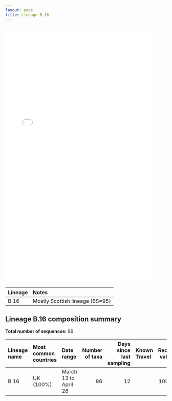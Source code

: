 ```yaml
---
layout: page
title: Lineage B.16
---
```




<embed src="../assets/images/B.16.pdf" type="application/pdf" width="90%" height="800px" />


| Lineage | Notes |
|:-----|:-----|
| B.16 | Mostly Scottish lineage (BS=95) |

<h2>Lineage B.16 composition summary </h2>

<strong>Total number of sequences:</strong> 86

| Lineage name | Most common countries | Date range | Number of taxa |  Days since last sampling | Known Travel | Recall value |
|:-----|:-----|:-------|-------:|-------:|:---------|--------:|
| B.16 | UK (100%) | March 13 to April 28 | 86 | 12 |  | 100.0 |
